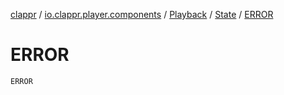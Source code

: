 [clappr](../../../index.md) / [io.clappr.player.components](../../index.md) / [Playback](../index.md) / [State](index.md) / [ERROR](./-e-r-r-o-r.md)

# ERROR

`ERROR`
